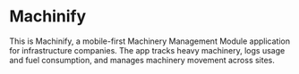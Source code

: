 # Machinify
This is Machinify, a mobile-first Machinery Management Module application for infrastructure companies. The app tracks heavy machinery, logs usage and fuel consumption, and manages machinery movement across sites.
